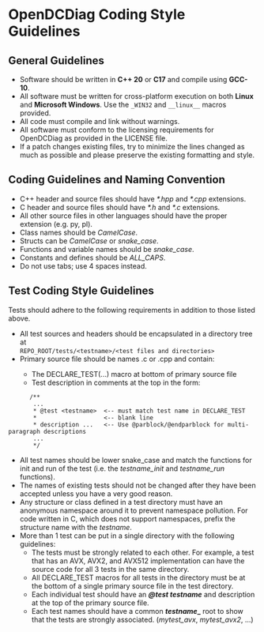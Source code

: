 # OpenDCDiag Coding Style Guidelines 

## General Guidelines

* Software should be written in **C++ 20** or **C17** and compile using **GCC-10**.
* All software must be written for cross-platform execution on both **Linux** and **Microsoft Windows**.   Use the `_WIN32` and `__linux__` macros provided.
* All code must compile and link without warnings.
* All software must conform to the licensing requirements for OpenDCDiag as provided in the LICENSE file.
* If a patch changes existing files, try to minimize the lines changed as much as possible and please preserve the existing formatting and style.

## Coding Guidelines and Naming Convention

* C++ header and source files should have _*.hpp_ and _*.cpp_ extensions.
* C header and source files should have _*.h_ and _*.c_ extensions.
* All other source files in other languages should have the proper extension (e.g. py, pl).
* Class names should be _CamelCase_.
* Structs can be _CamelCase_ or _snake_case_.
* Functions and variable names should be _snake_case_.
* Constants and defines should be _ALL_CAPS_.
* Do not use tabs; use 4 spaces instead.

## Test Coding Style Guidelines

Tests should adhere to the following requirements in addition to those listed above.
* All test sources and headers should be encapsulated in a directory tree at  
  `REPO_ROOT/tests/<testname>/<test files and directories>`
* Primary source file should be names <testname>.c or <testname>.cpp and contain:
  * The DECLARE_TEST(...)  macro at bottom of primary source file
  * Test description in comments at the top in the form:
```
      /**
       ...
       * @test <testname>  <-- must match test name in DECLARE_TEST 
       *                   <-- blank line  
       * description ...   <-- Use @parblock/@endparblock for multi-paragraph descriptions
       ...
       */
```
* All test names should be lower snake_case and match the functions for init and run of the test (i.e. the _testname_init_ and _testname_run_ functions).
* The names of existing tests should not be changed after they have been accepted unless you have a very good reason.
* Any structure or class defined in a test directory must have an anonymous namespace around it to prevent namespace pollution.  For code written in C, which does not support namespaces, prefix the structure name with the _testname_.
* More than 1 test can be put in a single directory with the following guidelines:
  * The tests must be strongly related to each other.  For example, a test that has an AVX, AVX2, and AVX512 implementation can have the source code for all 3 tests in the same directory.
  * All DECLARE_TEST macros for all tests in the directory must be at the bottom of a single primary source file in the test directory.
  * Each individual test should have an _**@test testname**_ and description at the top of the primary source file.
  * Each test names should have a common **_testname__** root to show that the tests are strongly associated. (_mytest_avx_, _mytest_avx2_, ...)
